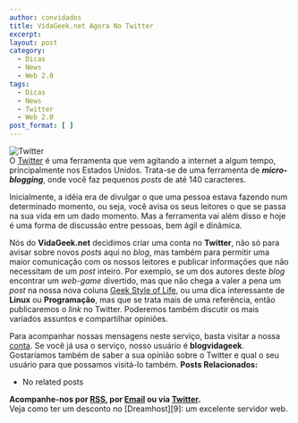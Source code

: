 ```yaml
---
author: convidados
title: VidaGeek.net Agora No Twitter
excerpt:
layout: post
category:
  - Dicas
  - News
  - Web 2.0
tags:
  - Dicas
  - News
  - Twitter
  - Web 2.0
post_format: [ ]
---
```

![Twitter][1]  
O [Twitter][2] é uma ferramenta que vem agitando a internet a algum tempo, principalmente nos Estados Unidos. Trata-se de uma ferramenta de ***micro-blogging***, onde você faz pequenos *posts* de até 140 caracteres.

Inicialmente, a idéia era de divulgar o que uma pessoa estava fazendo num determinado momento, ou seja, você avisa os seus leitores o que se passa na sua vida em um dado momento. Mas a ferramenta vai além disso e hoje é uma forma de discussão entre pessoas, bem ágil e dinâmica.

Nós do **VidaGeek.net** decidimos criar uma conta no **Twitter**, não só para avisar sobre novos *posts* aqui no *blog*, mas também para permitir uma maior comunicação com os nossos leitores e publicar informações que não necessitam de um *post* inteiro. Por exemplo, se um dos autores deste *blog* encontrar um *web-game* divertido, mas que não chega a valer a pena um *post* na nossa nova coluna [Geek Style of Life][3], ou uma dica interessante de **Linux** ou **Programação**, mas que se trata mais de uma referência, então publicaremos o *link* no Twitter. Poderemos também discutir os mais variados assuntos e compartilhar opiniões.

Para acompanhar nossas mensagens neste serviço, basta visitar a nossa [conta][4]. Se você já usa o serviço, nosso usuário é **blogvidageek**. Gostaríamos também de saber a sua opinião sobre o Twitter e qual o seu usuário para que possamos visitá-lo também. 
**Posts Relacionados:** 
*   No related posts









**Acompanhe-nos por [ RSS][6], por [Email][7] ou via [Twitter][8].**  
Veja como ter um desconto no [Dreamhost][9]: um excelente servidor web.

 [1]: http://vidageek.net/wp-content/uploads/2008/08/twitter.png
 [2]: http://twitter.com/ "Twitter"
 [3]: http://vidageek.net/tags/geekstyleoflife/ "Geek Style of Life"
 [4]: http://twitter.com/blogvidageek "Vida Geek no Twitter"
 [5]: https://twitter.com/share
 [6]: http://feeds.feedburner.com/VidaGeek
 [7]: http://feedburner.google.com/fb/a/mailverify?uri=VidaGeek&loc=pt_BR
 [8]: http://twitter.com/blogvidageek

